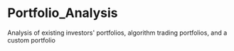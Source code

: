# Portfolio_Analysis
Analysis of existing investors' portfolios, algorithm trading portfolios, and a custom portfolio
